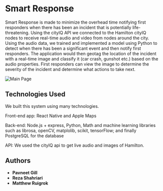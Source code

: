 # Smart Response

Smart Response is made to minimize the overhead time notifying first responders when there has been an incident that is potentially life-threatening. Using the cityIQ API we connected to the Hamilton cityIQ nodes to receive real-time audio and video from nodes around the city. Using the audio data, we trained and implemented a model using Python to detect when there has been a significant event and then notify first responders. The application would then geotag the location of the incident with a real-time image and classify it (car crash, gunshot etc.) based on the audio properties. First responders can view the image to determine the severity of the incident and determine what actions to take next.

![Main Page](https://user-images.githubusercontent.com/24720856/73195437-d7d12b80-40fb-11ea-936d-8712122ac5c2.png)

## Technologies Used

We built this system using many technologies.

Front-end app: React Native and Apple Maps

Back-end: Node.js + express, Python, Math and machine learning libraries such as librosa, openCV, matplolib, scikit, tensorFlow; and finally PostgreSQL for the database

API: We used the cityIQ api to get live audio and images of Hamilton.

## Authors

* **Pavneet Gill** 
* **Reza Shahriari**
* **Matthew Ruigrok**


